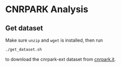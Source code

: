 # CNRPARK Analysis

## Get dataset
Make sure `unzip` and `wget` is installed, then run
```bash
./get_dataset.sh
```
to download the cnrpark-ext dataset from [cnrpark.it](https://cnrpark.it).
